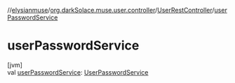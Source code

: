 //[elysianmuse](../../../index.md)/[org.darkSolace.muse.user.controller](../index.md)/[UserRestController](index.md)/[userPasswordService](user-password-service.md)

# userPasswordService

[jvm]\
val [userPasswordService](user-password-service.md): [UserPasswordService](../../org.darkSolace.muse.user.service/-user-password-service/index.md)
